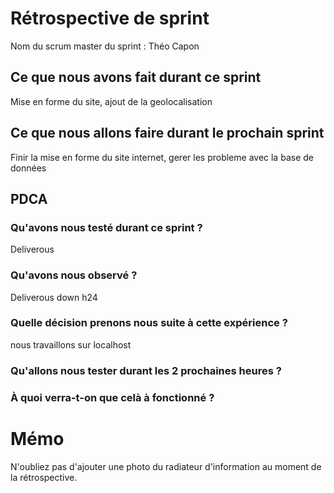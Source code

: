 # Rétrospective de sprint

Nom du scrum master du sprint : Théo Capon

## Ce que nous avons fait durant ce sprint
Mise en forme du site, ajout de la geolocalisation

## Ce que nous allons faire durant le prochain sprint
Finir la mise en forme du site internet, gerer les probleme avec la base de données

## PDCA 
### Qu'avons nous testé durant ce sprint ? 
Deliverous
### Qu'avons nous observé ? 
Deliverous down h24
### Quelle décision prenons nous suite à cette expérience ? 
nous travaillons sur localhost
### Qu'allons nous tester durant les 2 prochaines heures ? 

### À quoi verra-t-on que celà à fonctionné ?

# Mémo
N'oubliez pas d'ajouter une photo du radiateur d'information au moment de la rétrospective.